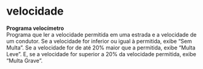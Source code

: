 # velocidade
 **Programa velocímetro**  
 Programa que ler a velocidade permitida em uma estrada e
a velocidade de um condutor. Se a velocidade for inferior ou igual à
permitida, exibe “Sem Multa”. Se a velocidade for de até 20% maior que a
permitida, exibe “Multa Leve”. E, se a velocidade for superior a 20% da
velocidade permitida, exibe “Multa Grave”.
